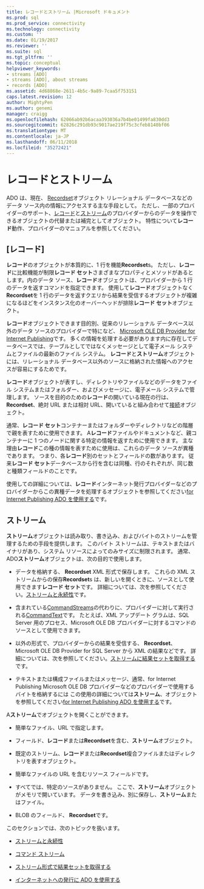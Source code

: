 ```yaml
---
title: レコードとストリーム |Microsoft ドキュメント
ms.prod: sql
ms.prod_service: connectivity
ms.technology: connectivity
ms.custom: ''
ms.date: 01/19/2017
ms.reviewer: ''
ms.suite: sql
ms.tgt_pltfrm: ''
ms.topic: conceptual
helpviewer_keywords:
- streams [ADO]
- streams [ADO], about streams
- records [ADO]
ms.assetid: 4d68868e-2611-4b5c-9a89-7caa5f753151
caps.latest.revision: 12
author: MightyPen
ms.author: genemi
manager: craigg
ms.openlocfilehash: 62066ab92b6acaa393036a7b4be01499fa830dd3
ms.sourcegitcommit: 62826c291db93c9017ae219f75c3cfeb8140bf06
ms.translationtype: MT
ms.contentlocale: ja-JP
ms.lasthandoff: 06/11/2018
ms.locfileid: "35272421"
---
```

# <a name="records-and-streams"></a>レコードとストリーム
ADO は、現在、 [Recordset](../../../ado/reference/ado-api/recordset-object-ado.md)オブジェクト リレーショナル データベースなどのデータ ソース内の情報にアクセスする主な手段として。 ただし、一部のプロバイダーのサポート、[レコード](../../../ado/reference/ado-api/record-object-ado.md)と[ストリーム](../../../ado/reference/ado-api/stream-object-ado.md)のプロバイダーからのデータを操作できるオブジェクトの代替または補完としてオブジェクト。 特性について**レコード**動作、プロバイダーのマニュアルを参照してください。  
  
## <a name="records"></a>[レコード]  
 **レコード**のオブジェクトが本質的に、1 行を機能**Recordset**s。 ただし、**レコード**に比較機能が制限**レコード セット**さまざまなプロパティとメソッドがあるとします。内のデータ ソース、**レコード**オブジェクトは、プロバイダーから 1 行のデータを返すコマンドを指定できます。 使用して**レコード**オブジェクトなく**Recordset**を 1 行のデータを返すクエリから結果を受信するオブジェクトが複雑になるほどをインスタンス化のオーバーヘッドが排除**レコード セット**オブジェクト。  
  
 **レコード**オブジェクトできます目的別、従来のリレーショナル データベース以外のデータ ソースのプロバイダーで特になど、 [Microsoft OLE DB Provider for Internet Publishing](../../../ado/guide/appendixes/microsoft-ole-db-provider-for-internet-publishing.md)です。 多くの情報を処理する必要があります内に存在してデータベースでは、テーブルとしてではなくメッセージとして電子メール システムとファイルの最新のファイル システム。 **レコード**と**ストリーム**オブジェクトには、リレーショナル データベース以外のソースに格納された情報へのアクセスが容易にするためです。  
  
 **レコード**オブジェクトが表すし、ディレクトリやファイルなどのデータをファイル システムまたはフォルダー、およびメッセージに、電子メール システムで管理します。 ソースを目的のための**レコード**の開いている現在の行は、 **Recordset**、絶対 URL または相対 URL、開いていると組み合わせて[接続](../../../ado/reference/ado-api/connection-object-ado.md)オブジェクト。  
  
 通常、**レコード セット**コンテナーまたはフォルダーやディレクトリなどの階層で親を表すために使用できます。 A**レコード**ファイルやドキュメントなど、親コンテナーに 1 つのノードに関する特定の情報を返すために使用できます。 主な理由**レコード**この種の情報を表すために使用は、これらのデータ ソースが異種であります。 つまり、各**レコード**別のセットとフィールドの数があります。 従来**レコード セット**データベースから行を含むは同種、行のそれぞれが、同じ数と種類フィールドのことです。  
  
 使用しての詳細については、**レコード**インターネット発行プロバイダーなどのプロバイダーからこの異種データを処理するオブジェクトを参照してください[for Internet Publishing ADO を使用する](../../../ado/guide/data/using-ado-for-internet-publishing.md)です。  
  
## <a name="streams"></a>ストリーム  
 **ストリーム**オブジェクトは読み取り、書き込み、およびバイトのストリームを管理するための手段を提供します。 このバイト ストリームは、テキストまたはバイナリがあり、システム リソースによってのみサイズに制限されます。 通常、ADO**ストリーム**オブジェクトは、次の目的で使用します。  
  
-   データを格納する、 **Recordset** XML 形式で保存します。 これらの XML ストリームからの保存**Recordset**s は、新しいを開くときに、ソースとして使用できます**レコード セット**です。 詳細については、次を参照してください。[ストリームと永続性](../../../ado/guide/data/streams-and-persistence.md)です。  
  
-   含まれている[CommandStreams](../../../ado/reference/ado-api/commandstream-property-ado.md)の代わりに、プロバイダーに対して実行される[CommandText](../../../ado/reference/ado-api/commandtext-property-ado.md)です。 たとえば、XML アップデート グラムは、SQL Server 用のプロセス、Microsoft OLE DB プロバイダーに対するコマンドのソースとして使用できます。  
  
-   以外の形式で、プロバイダーからの結果を受信する、 **Recordset**、Microsoft OLE DB Provider for SQL Server から XML の結果などです。 詳細については、次を参照してください。[ストリームに結果セットを取得する](../../../ado/guide/data/retrieving-resultsets-into-streams.md)です。  
  
-   テキストまたは構成ファイルまたはメッセージ、通常、for Internet Publishing Microsoft OLE DB プロバイダーなどのプロバイダーで使用するバイトを格納するには この使用の詳細については**ストリーム**、オブジェクトを参照してください[for Internet Publishing ADO を使用する](../../../ado/guide/data/using-ado-for-internet-publishing.md)です。  
  
 A**ストリーム**でオブジェクトを開くことができます。  
  
-   簡単なファイル、URL で指定します。  
  
-   フィールド、**レコード**または**Recordset**を含む、**ストリーム**オブジェクト。  
  
-   既定のストリーム、**レコード**または**Recordset**複合ファイルまたはディレクトリを表すオブジェクト。  
  
-   簡単なファイルの URL を含むリソース フィールドです。  
  
-   すべてでは、特定のソースがありません。 ここで、**ストリーム**オブジェクトがメモリで開いています。 データを書き込み、別に保存し、**ストリーム**またはファイル。  
  
-   BLOB のフィールド、 **Recordset**です。  
  
 このセクションでは、次のトピックを扱います。  
  
-   [ストリームと永続性](../../../ado/guide/data/streams-and-persistence.md)  
  
-   [コマンド ストリーム](../../../ado/guide/data/command-streams.md)  
  
-   [ストリーム形式で結果セットを取得する](../../../ado/guide/data/retrieving-resultsets-into-streams.md)  
  
-   [インターネットへの発行に ADO を使用する](../../../ado/guide/data/using-ado-for-internet-publishing.md)
